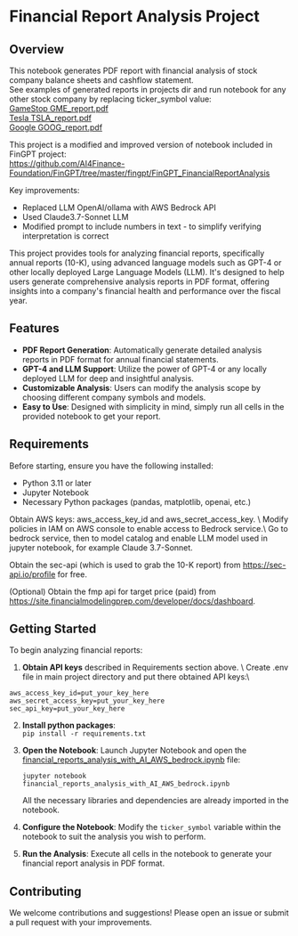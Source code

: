 # Financial Report Analysis Project

## Overview

This notebook generates PDF report with financial analysis of stock company balance sheets and cashflow statement.\
See examples of generated reports in projects dir and run notebook for any other stock company by replacing ticker_symbol value:\
[GameStop GME_report.pdf](projects/GME/GME_report.pdf)\
[Tesla TSLA_report.pdf](projects/TSLA/TSLA_report.pdf)\
[Google GOOG_report.pdf](projects/GOOG/GOOG_report.pdf)


This project is a modified and improved version of notebook included in FinGPT project: \
https://github.com/AI4Finance-Foundation/FinGPT/tree/master/fingpt/FinGPT_FinancialReportAnalysis

Key improvements:
- Replaced LLM OpenAI/ollama with AWS Bedrock API
- Used Claude3.7-Sonnet LLM
- Modified prompt to include numbers in text - to simplify verifying interpretation is correct

This project provides tools for analyzing financial reports, specifically annual reports (10-K), using advanced language models such as GPT-4 or other locally deployed Large Language Models (LLM). It's designed to help users generate comprehensive analysis reports in PDF format, offering insights into a company's financial health and performance over the fiscal year.

## Features

- **PDF Report Generation**: Automatically generate detailed analysis reports in PDF format for annual financial statements.
- **GPT-4 and LLM Support**: Utilize the power of GPT-4 or any locally deployed LLM for deep and insightful analysis.
- **Customizable Analysis**: Users can modify the analysis scope by choosing different company symbols and models.
- **Easy to Use**: Designed with simplicity in mind, simply run all cells in the provided notebook to get your report.

## Requirements

Before starting, ensure you have the following installed:
- Python 3.11 or later
- Jupyter Notebook
- Necessary Python packages (pandas, matplotlib, openai, etc.)

Obtain AWS keys: aws_access_key_id and aws_secret_access_key. \ 
Modify policies in IAM on AWS console to enable access to Bedrock service.\ 
Go to bedrock service, then to model catalog and enable LLM model used in jupyter notebook, for example Claude 3.7-Sonnet.

Obtain the sec-api (which is used to grab the 10-K report) from https://sec-api.io/profile for free.

(Optional) Obtain the fmp api for target price (paid) from https://site.financialmodelingprep.com/developer/docs/dashboard.

## Getting Started

To begin analyzing financial reports:

1. **Obtain API keys** described in Requirements section above. \ 
Create .env file in main project directory and put there obtained API keys:\
```
aws_access_key_id=put_your_key_here
aws_secret_access_key=put_your_key_here
sec_api_key=put_your_key_here
```

2. **Install python packages**:\
   `pip install -r requirements.txt`


3. **Open the Notebook**:
   Launch Jupyter Notebook and open the [financial_reports_analysis_with_AI_AWS_bedrock.ipynb](financial_reports_analysis_with_AI_AWS_bedrock.ipynb) file:
   ```
   jupyter notebook financial_reports_analysis_with_AI_AWS_bedrock.ipynb
   ```
   All the necessary libraries and dependencies are already imported in the notebook.

4. **Configure the Notebook**:
   Modify the `ticker_symbol` variable within the notebook to suit the analysis you wish to perform.

5. **Run the Analysis**:
   Execute all cells in the notebook to generate your financial report analysis in PDF format.

## Contributing

We welcome contributions and suggestions! Please open an issue or submit a pull request with your improvements.
